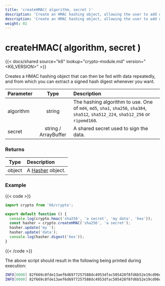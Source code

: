 ```yaml
---
title: 'createHMAC( algorithm, secret )'
description: 'Create an HMAC hashing object, allowing the user to add data to hash multiple times, and extract hash digests along the way.'
description: 'Create an HMAC hashing object, allowing the user to add data to hash multiple times, and extract hash digests along the way.'
weight: 02
---
```


# createHMAC( algorithm, secret )

{{< docs/shared source="k6" lookup="crypto-module.md" version="<K6_VERSION>" >}}

Creates a HMAC hashing object that can then be fed with data repeatedly, and from which you can extract a signed hash digest whenever you want.

| Parameter |         Type         | Description                                                                                                                         |
| --------- | :------------------: | :---------------------------------------------------------------------------------------------------------------------------------- |
| algorithm |        string        | The hashing algorithm to use. One of `md4`, `md5`, `sha1`, `sha256`, `sha384`, `sha512`, `sha512_224`, `sha512_256` or `ripemd160`. |
| secret    | string / ArrayBuffer | A shared secret used to sign the data.                                                                                              |

### Returns

| Type   | Description                                                                                  |
| ------ | :------------------------------------------------------------------------------------------- |
| object | A [Hasher](https://grafana.com/docs/k6/<K6_VERSION>/javascript-api/k6-crypto/hasher) object. |

### Example

{{< code >}}

```javascript
import crypto from 'k6/crypto';

export default function () {
  console.log(crypto.hmac('sha256', 'a secret', 'my data', 'hex'));
  const hasher = crypto.createHMAC('sha256', 'a secret');
  hasher.update('my ');
  hasher.update('data');
  console.log(hasher.digest('hex'));
}
```

{{< /code >}}

The above script should result in the following being printed during execution:

```bash
INFO[0000] 82f669c8fde13aef6d6977257588dc4953dfac505428f8fd6b52e19cd96d7ea5
INFO[0000] 82f669c8fde13aef6d6977257588dc4953dfac505428f8fd6b52e19cd96d7ea5
```
